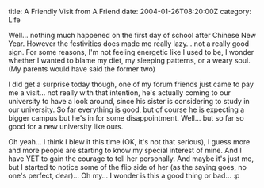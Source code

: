 title: A Friendly Visit from A Friend
date: 2004-01-26T08:20:00Z
category: Life

Well… nothing much happened on the first day of school after Chinese New Year. However the festivities does made me really lazy… not a really good sign. For some reasons, I'm not feeling energetic like I used to be, I wonder whether I wanted to blame my diet, my sleeping patterns, or a weary soul. (My parents would have said the former two)

I did get a surprise today though, one of my forum friends just came to pay me a visit… not really with that intention, he's actually coming to our university to have a look around, since his sister is considering to study in our university. So far everything is good, but of course he is expecting a bigger campus but he's in for some disappointment. Well… but so far so good for a new university like ours.

Oh yeah… I think I blew it this time (OK, it's not that serious), I guess more and more people are starting to know my special interest of mine. And I have YET to gain the courage to tell her personally. And maybe it's just me, but I started to notice some of the flip side of her (as the saying goes, no one's perfect, dear)… Oh my… I wonder is this a good thing or bad… :p
